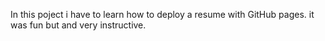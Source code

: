 In this poject i have to learn how to deploy a resume with GitHub pages. it was fun but and very instructive.